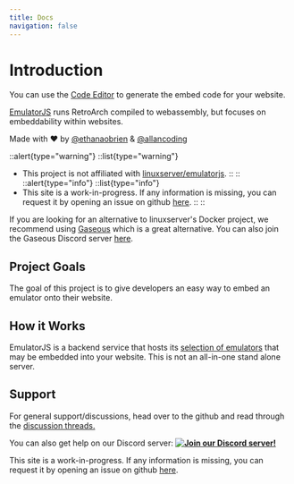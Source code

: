 ```yaml
---
title: Docs
navigation: false
---
```

# Introduction

You can use the [Code Editor](/editor) to generate the embed code for your website.

[EmulatorJS](https://github.com/EmulatorJS/EmulatorJS) runs RetroArch compiled to webassembly, but focuses on embeddability within websites.

Made with ❤️ by [@ethanaobrien](https://github.com/ethanaobrien) & [@allancoding](https://github.com/allancoding)

::alert{type="warning"}
  ::list{type="warning"}
  - This project is not affiliated with <a href="https://github.com/linuxserver/emulatorjs" target="_blank">linuxserver/emulatorjs</a>.
  ::
::
::alert{type="info"}
  ::list{type="info"}
  - This site is a work-in-progress. If any information is missing, you can request it by opening an issue on github <a href="https://github.com/EmulatorJS/emulatorjs.org/issues" target="_blank">here</a>.
  ::
::

If you are looking for an alternative to linuxserver's Docker project, we recommend using [Gaseous](https://github.com/gaseous-project/gaseous-server) which is a great alternative. You can also join the Gaseous Discord server [here](https://discord.gg/8NumXJmtnE).

## Project Goals

The goal of this project is to give developers an easy way to embed an emulator onto their website.

## How it Works

EmulatorJS is a backend service that hosts its [selection of emulators](Systems.html) that may be embedded into your website. This is not an all-in-one stand alone server.

## Support

For general support/discussions, head over to the github and read through the [discussion threads.](https://github.com/EmulatorJS/EmulatorJS/discussions)

You can also get help on our Discord server:
<a href="https://discord.gg/6akryGkETU" target="_blank">**![Join our Discord server!](https://invite.casperiv.dev/?inviteCode=6akryGkETU&format=svg)**</a> 

This site is a work-in-progress. If any information is missing, you can request it by opening an issue on github [here](https://github.com/EmulatorJS/EmulatorJS/issues).